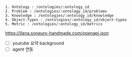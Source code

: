 ```
1. Ontology : /ontologies/:ontology_id
2. Problem : /ontologies/:ontology_id/problems
3. Knowledge : /ontologies/:ontology_id/knowledge
4. Object-Types : /ontologies/:ontology_id/object-types
5. Metric : /ontologies/:ontology_id/metrics
```

https://llana.soneuro-handmade.com/openapi.json

- [ ] youtube 요약 background
- [ ] agent 연동
